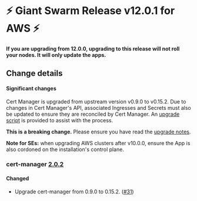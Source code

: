 # :zap: Giant Swarm Release v12.0.1 for AWS :zap:

**If you are upgrading from 12.0.0, upgrading to this release will not roll your nodes. It will only update the apps.**

## Change details

#### Significant changes

Cert Manager is upgraded from upstream version v0.9.0 to v0.15.2. Due to changes in Cert Manager's API,
associated Ingresses and Secrets must also be updated to ensure they are reconciled by Cert Manager. An
[upgrade script](https://github.com/giantswarm/cert-manager-app/blob/master/files/migrate-v090-to-v200.sh)
is provided to assist with the process.

**This is a breaking change.** Please ensure you have read the [upgrade notes](https://github.com/giantswarm/cert-manager-app#upgrading-from-v090-giant-swarm-app-v108-to-20x).

**Note for SEs:** when upgrading AWS clusters after v10.0.0, ensure the App is also cordoned on the installation's
control plane.

### cert-manager [2.0.2](https://github.com/giantswarm/cert-manager-app/releases/tag/v2.0.2)

#### Changed

- Upgrade cert-manager from 0.9.0 to 0.15.2. ([#31](https://github.com/giantswarm/cert-manager-app/pull/31))
